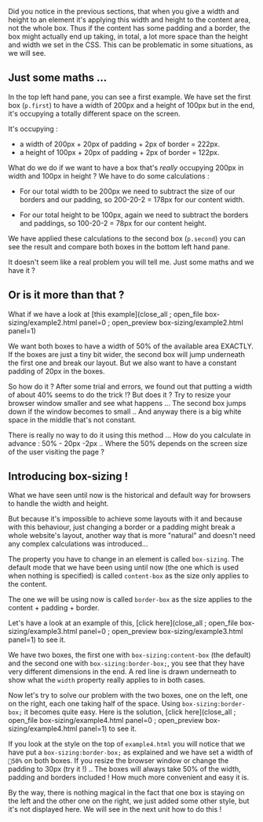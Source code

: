 Did you notice in the previous sections, that when you give a width and height to an element it's applying this width and height to the content area, not the whole box. Thus if the content has some padding and a border, the box might actually end up taking, in total, a lot more space than the height and width we set in the CSS. This can be problematic in some situations, as we will see.


## Just some maths ...

In the top left hand pane, you can see a first example. We have set the first box (`p.first`) to have a width of 200px and a height of 100px but in the end, it's occupying a totally different space on the screen.

It's occupying :
- a width of 200px + 20px of padding + 2px of border = 222px.
- a height of 100px + 20px of padding + 2px of border = 122px.

What do we do if we want to have a box that's *really* occupying 200px in width and 100px in height ? We have to do some calculations : 

- For our total width to be 200px we need to subtract the size of our borders and our padding, so 200-20-2 = 178px for our content width.

- For our total height to be 100px, again we need to subtract the borders and paddings, so 100-20-2 = 78px for our content height.

We have applied these calculations to the second box (`p.second`) you can see the result and compare both boxes in the bottom left hand pane.

It doesn't seem like a real problem you will tell me. Just some maths and we have it ?

## Or is it more than that ?

What if we have a look at [this example](close_all ; open_file box-sizing/example2.html panel=0 ; open_preview box-sizing/example2.html panel=1)

We want both boxes to have a width of 50% of the available area EXACTLY. If the boxes are just a tiny bit wider, the second box will jump underneath the first one and break our layout. But we also want to have a constant padding of 20px in the boxes.

So how do it ? After some trial and errors, we found out that putting a width of about 40% seems to do the trick !? But does it ? Try to resize your browser window smaller and see what happens ... The second box jumps down if the window becomes to small .. And anyway there is a big white space in the middle that's not constant.

There is really no way to do it using this method ... How do you calculate in advance : 50% - 20px -2px .. Where the 50% depends on the screen size of the user visiting the page ?

## Introducing box-sizing !

What we have seen until now is the historical and default way for browsers to handle the width and height.

But because it's impossible to achieve some layouts with it and because with this behaviour, just changing a border or a padding might break a whole website's layout, another way that is more "natural" and doesn't need any complex calculations was introduced...

The property you have to change in an element is called `box-sizing`. The default mode that we have been using until now (the one which is used when nothing is specified) is called `content-box` as the size only applies to the content.

The one we will be using now is called `border-box` as the size applies to the content + padding + border.

Let's have a look at an example of this, [click here](close_all ; open_file box-sizing/example3.html panel=0 ; open_preview box-sizing/example3.html panel=1) to see it.

We have two boxes, the first one with `box-sizing:content-box` (the default) and the second one with `box-sizing:border-box;`, you see that they have very different dimensions in the end. A red line is drawn underneath to show what the `width` property really applies to in both cases.

Now let's try to solve our problem with the two boxes, one on the left, one on the right, each one taking half of the space.
Using `box-sizing:border-box;` it becomes quite easy. Here is the solution, [click here](close_all ; open_file box-sizing/example4.html panel=0 ; open_preview box-sizing/example4.html panel=1) to see it.

If you look at the style on the top of `example4.html` you will notice that we have put a `box-sizing:border-box;` as explained and we have set a width of `50%` on both boxes. If you resize the browser window or change the padding to 30px (try it !) .. The boxes will always take 50% of the width, padding and borders included ! How much more convenient and easy it is.

By the way, there is nothing magical in the fact that one box is staying on the left and the other one on the right, we just added some other style, but it's not displayed here. We will see in the next unit how to do this !









